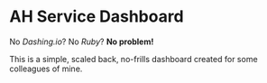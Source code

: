 # AH Service Dashboard

No *Dashing.io*? No *Ruby*? **No problem!**

This is a simple, scaled back, no-frills dashboard created for some colleagues of mine.
